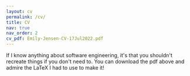 ```yaml
---
layout: cv
permalink: /cv/
title: CV
nav: true
nav_order: 2
cv_pdf: Emily-Jensen-CV-17Jul2022.pdf
---
```


If I know anything about software engineering, it's that you shouldn't recreate things if you don't need to. You can download the pdf above and admire the LaTeX I had to use to make it!